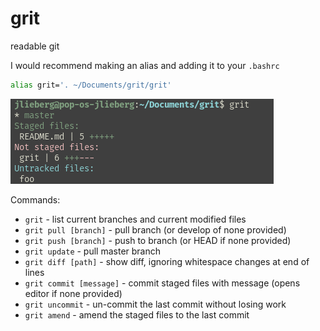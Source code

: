 # grit

readable git

I would recommend making an alias and adding it to your `.bashrc`
```sh
alias grit='. ~/Documents/grit/grit'
```

![preview](/preview.png)

Commands:

* `grit` - list current branches and current modified files
* `grit pull [branch]` - pull branch (or develop of none provided)
* `grit push [branch]` - push to branch (or HEAD if none provided)
* `grit update` - pull master branch
* `grit diff [path]` - show diff, ignoring whitespace changes at end of lines
* `grit commit [message]` - commit staged files with message (opens editor if none provided)
* `grit uncommit` - un-commit the last commit without losing work
* `grit amend` - amend the staged files to the last commit
